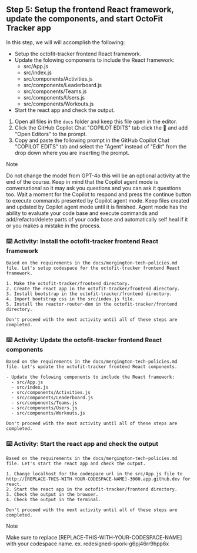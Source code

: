 ## Step 5: Setup the frontend React framework, update the components, and start OctoFit Tracker app

In this step, we will will accomplish the following:

- Setup the octofit-tracker frontend React framework.
- Update the folowing components to include the React framework:
  - src/App.js
  - src/index.js
  - src/components/Activities.js
  - src/components/Leaderboard.js
  - src/components/Teams.js
  - src/components/Users.js
  - src/components/Workouts.js
- Start the react app and check the output.

1. Open all files in the `docs` folder and keep this file open in the editor.
2. Click the GitHub Copilot Chat "COPILOT EDITS" tab click the :paperclip: and add "Open Editors" to the prompt.
3. Copy and paste the following prompt in the GitHub Copilot Chat "COPILOT EDITS" tab and select the "Agent" instead of "Edit" from the drop down where you are inserting the prompt.

>[!NOTE]
> Do not change the model from GPT-4o this will be an optional activity at the end of the course.
> Keep in mind that the Copilot agent mode is conversational so it may ask you questions and you can ask it questions too.
> Wait a moment for the Copilot to respond and press the continue button to execute commands presented by Copilot agent mode.
> Keep files created and updated by Copilot agent mode until it is finished.
> Agent mode has the ability to evaluate your code base and execute commands and add/refactor/delete parts of your code base and automatically self heal if it or you makes a mistake in the process.

### :keyboard: Activity: Install the octofit-tracker frontend React framework

```text
Based on the requirements in the docs/mergington-tech-policies.md file. Let's setup codespace for the octofit-tracker frontend React framework.

1. Make the octofit-tracker/frontend directory.
2. Create the react app in the octofit-tracker/frontend directory.
3. Install bootstrap in the octofit-tracker/frontend directory.
4. Import bootstrap css in the src/index.js file.
5. Install the reactor-router-dom in the octofit-tracker/frontend directory.

Don't proceed with the next activity until all of these steps are completed.
```

### :keyboard: Activity: Update the octofit-tracker frontend React components

```text
Based on the requirements in the docs/mergington-tech-policies.md file. Let's update the octofit-tracker frontend React components.

- Update the folowing components to include the React framework:
  - src/App.js
  - src/index.js
  - src/components/Activities.js
  - src/components/Leaderboard.js
  - src/components/Teams.js
  - src/components/Users.js
  - src/components/Workouts.js

Don't proceed with the next activity until all of these steps are completed.
```

### :keyboard: Activity: Start the react app and check the output

```text
Based on the requirements in the docs/mergington-tech-policies.md file. Let's start the react app and check the output.

1. Change localhost for the codespace url in the src/App.js file to http://[REPLACE-THIS-WITH-YOUR-CODESPACE-NAME]-3000.app.github.dev for react.
2. Start the react app in the octofit-tracker/frontend directory.
3. Check the output in the browser.
4. Check the output in the terminal.

Don't proceed with the next activity until all of these steps are completed.
```

> [!NOTE]
> Make sure to replace [REPLACE-THIS-WITH-YOUR-CODESPACE-NAME] with your codespace name.
> ex. redesigned-spork-g6pj46rr9hpp6x
